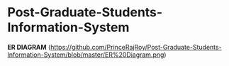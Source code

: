 # Post-Graduate-Students-Information-System
<b>ER DIAGRAM</b>
(https://github.com/PrinceRajRoy/Post-Graduate-Students-Information-System/blob/master/ER%20Diagram.png)
